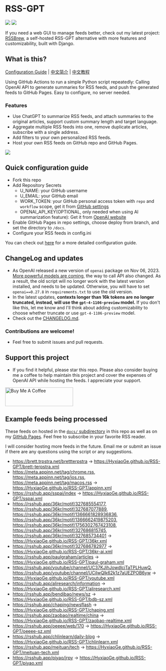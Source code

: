 # RSS-GPT

[![](https://img.shields.io/github/last-commit/yinan-c/RSS-GPT/main?label=feeds%20refreshed)](https://yinan-c.github.io/RSS-GPT/)
[![](https://img.shields.io/github/license/yinan-c/RSS-GPT)](https://github.com/yinan-c/RSS-GPT/blob/master/LICENSE)

If you need a web GUI to manage feeds better, check out my latest project: [RSSBrew](https://github.com/yinan-c/RSSBrew), a self-hosted RSS-GPT alternative with more features and customizability, built with Django.

## What is this?

[Configuration Guide](https://yinan-c.github.io/rss-gpt-manual-en.html) | [中文简介](README-zh.md) | [中文教程](https://yinan-c.github.io/rss-gpt-manual-zh.html)

Using GitHub Actions to run a simple Python script repeatedly: Calling OpenAI API to generate summaries for RSS feeds, and push the generated feeds to GitHub Pages. Easy to configure, no server needed.

### Features

- Use ChatGPT to summarize RSS feeds, and attach summaries to the original articles, support custom summary length and target language.
- Aggregate multiple RSS feeds into one, remove duplicate articles, subscribe with a single address.
- Add filters to your own personalized RSS feeds.
- Host your own RSS feeds on GitHub repo and GitHub Pages.

![](https://i.imgur.com/7darABv.jpg)

## Quick configuration guide

- Fork this repo
- Add Repository Secrets
    - U_NAME: your GitHub username
    - U_EMAIL: your GitHub email
    - WORK_TOKEN: your GitHub personal access token with `repo` and `workflow` scope, get it from [GitHub settings](https://github.com/settings/tokens/new)
    - OPENAI_API_KEY(OPTIONAL, only needed when using AI summarization feature): Get it from [OpenAI website](https://platform.openai.com/account/api-keys)
- Enable GitHub Pages in repo settings, choose deploy from branch, and set the directory to `/docs`.
- Configure your RSS feeds in config.ini

You can check out [here](https://yinan-c.github.io/rss-gpt-manual-en.html) for a more detailed configuration guide.

## ChangeLog and updates

- As OpenAI released a new version of `openai` package on Nov 06, 2023.  [More powerful models are coming](https://openai.com/blog/new-models-and-developer-products-announced-at-devday), the way to call API also changed. As a result, the old script will no longer work with the latest version installed, and needs to be updated. Otherwise, you will have to set `openai==0.27.8` in `requirements.txt` to use the old version.
-  In the latest updates, **contexts longer than 16k tokens are no longer truncated, instead, will use the `gpt-4-1106-preview` model.** If you don't like this, let me know and I'll think about adding customizability to choose whether truncate or use `gpt-4-1106-preview` model.
- Check out the [CHANGELOG.md](CHANGELOG.md).

### Contributions are welcome!

- Feel free to submit issues and pull requests.

## Support this project

- If you find it helpful, please star this repo. Please also consider buying me a coffee to help maintain this project and cover the expenses of OpenAI API while hosting the feeds. I appreciate your support.

<a href="https://www.buymeacoffee.com/yinan" target="_blank"><img src="https://cdn.buymeacoffee.com/buttons/v2/default-yellow.png" alt="Buy Me A Coffee" style="height: 60px !important;width: 217px !important;" ></a>

## Example feeds being processed

These feeds on hosted in the [`docs/` subdirectory](https://github.com/yinan-c/RSS-GPT/tree/main/docs) in this repo as well as on my [GitHub Pages](https://yinan-c.github.io/RSS-GPT/). Feel free to subscribe in your favorite RSS reader.

I will consider hosting more feeds in the future. Email me or submit an issue if there are any questions using the script or any suggestions.

- https://brett.trpstra.net/brettterpstra -> https://HyxiaoGe.github.io/RSS-GPT/brett-terpstra.xml
- https://meta.appinn.net/tag/chrome.rss, https://meta.appinn.net/tag/ios.rss, https://meta.appinn.net/tag/macos.rss -> https://HyxiaoGe.github.io/RSS-GPT/appinn.xml
- https://rsshub.app/sspai/index -> https://HyxiaoGe.github.io/RSS-GPT/sspai.xml
- https://rsshub.app/36kr/motif/327685554177, https://rsshub.app/36kr/motif/327687077889, https://rsshub.app/36kr/motif/1366661828936836, https://rsshub.app/36kr/motif/1366662419875203, https://rsshub.app/36kr/motif/1756302767423108, https://rsshub.app/36kr/motif/327686815745, https://rsshub.app/36kr/motif/327685734401 -> https://HyxiaoGe.github.io/RSS-GPT/36kr.xml
- https://rsshub.app/36kr/motif/327686782977 -> https://HyxiaoGe.github.io/RSS-GPT/36kr-ai.xml
- https://rsshub.app/paulgraham/articles -> https://HyxiaoGe.github.io/RSS-GPT/paul-graham.xml
- https://rsshub.app/youtube/channel/UC37KJihJowdlcjTaTPLHuwQ, https://rsshub.app/youtube/channel/UCilwQlk62k1z7aUEZPOB6yw -> https://HyxiaoGe.github.io/RSS-GPT/youtube.xml
- https://rsshub.app/aliresearch/information -> https://HyxiaoGe.github.io/RSS-GPT/aliresearch.xml
- https://rsshub.app/bendibao/news/sz -> https://HyxiaoGe.github.io/RSS-GPT/bdb-sz.xml
- https://rsshub.app/chaping/newsflash -> https://HyxiaoGe.github.io/RSS-GPT/chaping.xml
- https://rsshub.app/zaobao/realtime/china -> https://HyxiaoGe.github.io/RSS-GPT/zaobao-realtime.xml
- https://rsshub.app/oeeee/web/170 -> https://HyxiaoGe.github.io/RSS-GPT/oeeee-sz.xml
- https://rsshub.app/chlinlearn/daily-blog -> https://HyxiaoGe.github.io/RSS-GPT/chlinlearn.xml
- https://rsshub.app/meituan/tech -> https://HyxiaoGe.github.io/RSS-GPT/meituan-tech.xml
- https://rsshub.app/piyao/jrpy -> https://HyxiaoGe.github.io/RSS-GPT/piyao.xml
